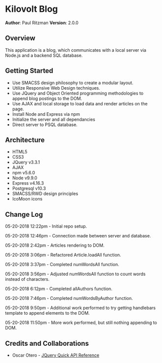 # Kilovolt Blog

**Author**: Paul Ritzman
**Version**: 2.0.0

## Overview
This application is a blog, which communicates with a local server via Node.js and a backend SQL database.

## Getting Started
* Use SMACSS design philosophy to create a modular layout.
* Utilize Responsive Web Design techniques.
* Use JQuery and Object Oriented programming methodologies to append blog postings to the DOM.
* Use AJAX and local storage to load data and render articles on the page.
* Install Node and Express via npm
* Initialize the server and all dependancies
* Direct server to PSQL database.

## Architecture
* HTML5
* CSS3
* JQuery v3.3.1
* AJAX
* npm v5.6.0
* Node v9.9.0
* Express v4.16.3
* Postgresql v10.3
* SMACSS/RWD design principles
* IcoMoon icons

## Change Log
05-20-2018 12:22pm - Initial repo setup.

05-20-2018 12:46pm - Connection made between server and database.

05-20-2018 2:42pm - Articles rendering to DOM.

05-20-2018 3:06pm - Refactored Article.loadAll function.

05-20-2018 3:37pm - Completed numWordsAll function.

05-20-2018 3:56pm - Adjusted numWordsAll function to count words instead of characters.

05-20-2018 6:12pm - Completed allAuthors function.

05-20-2018 7:46pm - Completed numWordsByAuthor function.

05-20-2018 9:50pm - Additional work performed to try getting handlebars template to append elements to the DOM.

05-20-2018 11:50pm - More work performed, but still nothing appending to DOM.

## Credits and Collaborations

* Oscar Otero - [JQuery Quick API Reference](https://oscarotero.com/jquery/)